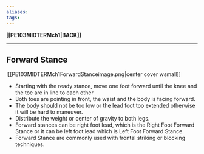 ```yaml
---
aliases:
tags:
---
```

**[[PE103MIDTERMch1|BACK]]**

---
## Forward Stance
![[PE103MIDTERMch1ForwardStanceimage.png|center cover wsmall]]

- Starting with the ready stance, move one foot forward until the knee and the toe are in line to each other
- Both toes are pointing in front, the waist and the body is facing forward.
- The body should not be too low or the lead foot too extended otherwise it will be hard to maneuver.
- Distribute the weight or center of gravity to both legs.
- Forward stances can be right foot lead, which is the Right Foot Forward Stance or it can be left foot lead which is Left Foot Forward Stance.
- Forward Stance are commonly used with frontal striking or blocking techniques.